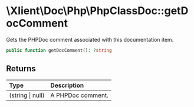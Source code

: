 # \\Xlient\\Doc\\Php\\PhpClassDoc::getDocComment

Gets the PHPDoc comment associated with this documentation item.

```php
public function getDocComment(): ?string
```

## Returns

| Type | Description |
| :--- | :--- |
| \(string \| null\) | A PHPDoc comment. |